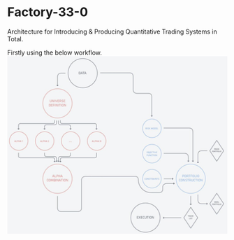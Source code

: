 # Factory-33-0
Architecture for Introducing &amp; Producing Quantitative Trading Systems in Total.

Firstly using the below workflow.
![](Images/Quant_Workflow.png)
